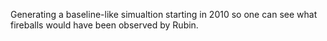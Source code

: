 Generating a baseline-like simualtion starting in 2010 so one can see what fireballs would have been observed by Rubin.

